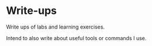 # Write-ups

Write ups of labs and learning exercises.

Intend to also write about useful tools or commands I use.
